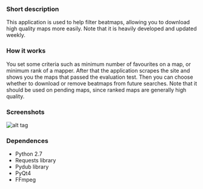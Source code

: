 ### Short description

This application is used to help filter beatmaps, allowing you to download high quality maps more easily.
Note that it is heavily developed and updated weekly.

### How it works

You set some criteria such as minimum number of favourites on a map, or minimum rank of a mapper.
After that the application scrapes the site and shows you the maps that passed the evaluation test.
Then you can choose whether to download or remove beatmaps from future searches.
Note that it should be used on pending maps, since ranked maps are generally high quality.

### Screenshots
![alt tag](https://i.imgur.com/gZiGpVw.png)

### Dependences

* Python 2.7
* Requests library
* Pydub library
* PyQt4
* FFmpeg

